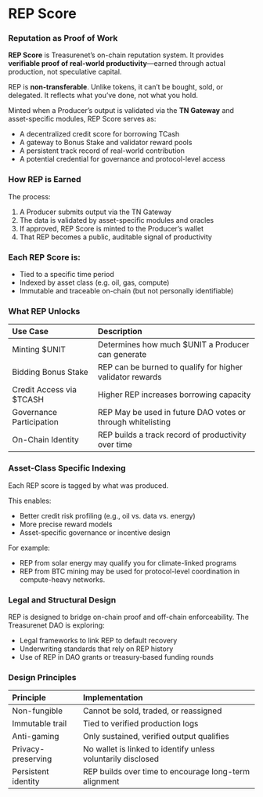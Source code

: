 # REP Score

### **Reputation as Proof of Work**

**REP Score** is Treasurenet’s on-chain reputation system. It provides **verifiable proof of real-world productivity**—earned through actual production, not speculative capital.

REP is **non-transferable**. Unlike tokens, it can’t be bought, sold, or delegated. It reflects what you’ve done, not what you hold.

Minted when a Producer’s output is validated via the **TN Gateway** and asset-specific modules, REP Score serves as:

* A decentralized credit score for borrowing TCash  
* A gateway to Bonus Stake and validator reward pools  
* A persistent track record of real-world contribution  
* A potential credential for governance and protocol-level access

### **How REP is Earned**

The process:
1. A Producer submits output via the TN Gateway
2. The data is validated by asset-specific modules and oracles
3. If approved, REP Score is minted to the Producer’s wallet
4. That REP becomes a public, auditable signal of productivity 


### **Each REP Score is:**

* Tied to a specific time period
* Indexed by asset class (e.g. oil, gas, compute)
* Immutable and traceable on-chain (but not personally identifiable)


### **What REP Unlocks**

| Use Case | Description |
| :---- | :---- |
| Minting $UNIT | Determines how much $UNIT a Producer can generate |
| Bidding Bonus Stake | REP can be burned to qualify for higher validator rewards |
| Credit Access via $TCASH | Higher REP increases borrowing capacity |
| Governance Participation | REP May be used in future DAO votes or through whitelisting |
| On-Chain Identity | REP builds a track record of productivity over time |

### **Asset-Class Specific Indexing**
Each REP score is tagged by what was produced.

This enables:
* Better credit risk profiling (e.g., oil vs. data vs. energy)
* More precise reward models
* Asset-specific governance or incentive design

For example:
* REP from solar energy may qualify you for climate-linked programs
* REP from BTC mining may be used for protocol-level coordination in compute-heavy networks.

### **Legal and Structural Design**

REP is designed to bridge on-chain proof and off-chain enforceability.
The Treasurenet DAO is exploring:

* Legal frameworks to link REP to default recovery
* Underwriting standards that rely on REP history
* Use of REP in DAO grants or treasury-based funding rounds

### **Design Principles**
| Principle | Implementation  |
| :---- | :---- |
| Non-fungible | Cannot be sold, traded, or reassigned |
| Immutable trail | Tied to verified production logs |
| Anti-gaming | Only sustained, verified output qualifies |
| Privacy-preserving | No wallet is linked to identify unless voluntarily disclosed |
| Persistent identity | REP builds over time to encourage long-term alignment  |

